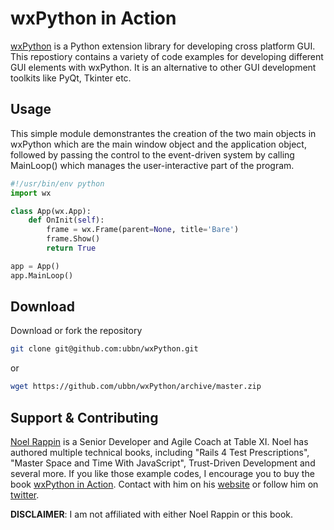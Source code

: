 # wxPython in Action

[wxPython](http://www.wxpython.org/) is a Python extension library for developing cross platform GUI. This repostiory contains a variety of code examples for developing different GUI elements with wxPython. It is an alternative to other GUI development toolkits like PyQt, Tkinter etc.

## Usage
This simple module demonstrantes the creation of the two main objects in wxPython which are the main window object and the application object, followed by passing the control to the event-driven system by calling MainLoop() which manages the user-interactive part of the program.

```python
#!/usr/bin/env python
import wx

class App(wx.App):
    def OnInit(self):
        frame = wx.Frame(parent=None, title='Bare')
        frame.Show()
        return True

app = App()
app.MainLoop()
```

## Download
Download or fork the repository

```sh
git clone git@github.com:ubbn/wxPython.git
```
or
```sh
wget https://github.com/ubbn/wxPython/archive/master.zip
```

## Support & Contributing

[Noel Rappin](https://www.amazon.com/Noel-Rappin/e/B002BLQ488) is a Senior Developer and Agile Coach at Table XI. Noel has authored multiple technical books, including "Rails 4 Test Prescriptions", "Master Space and Time With JavaScript", Trust-Driven Development and several more. If you like those example codes, I encourage you to buy the book [wxPython in Action](http://www.amazon.com/Wxpython-Action-Noel-Rappin/dp/1932394621). Contact with him on his [website](http://www.noelrappin.com/) or follow him on [twitter](https://twitter.com/noelrap).

**DISCLAIMER**: I am not affiliated with either Noel Rappin or this book.
